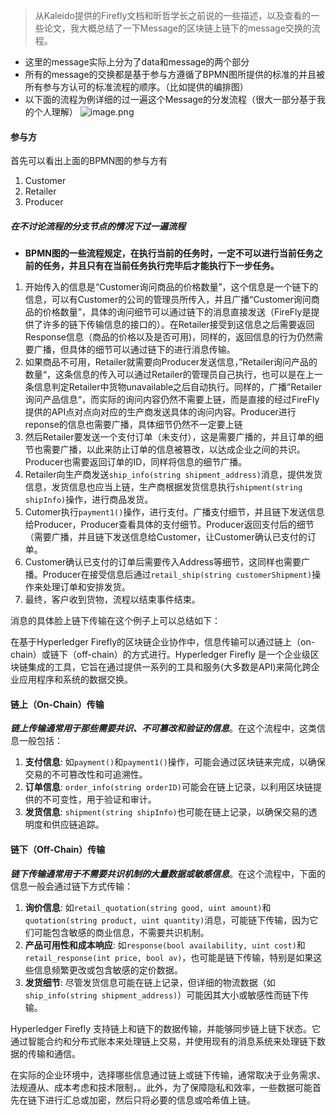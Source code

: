 > 从Kaleido提供的Firefly文档和昕哲学长之前说的一些描述，以及查看的一些论文，我大概总结了一下Message的区块链上链下的message交换的流程。

- 这里的message实际上分为了data和message的两个部分
- 所有的message的交换都是基于参与方遵循了BPMN图所提供的标准的并且被所有参与方认可的标准流程的顺序。（比如提供的编排图）
- 以下面的流程为例详细的过一遍这个Message的分发流程（很大一部分基于我的个人理解）
 ![image.png](https://iili.io/JuAUz9s.png)
#### 参与方
首先可以看出上面的BPMN图的参与方有
1. Customer
2. Retailer
3. Producer
##### 在不讨论流程的分支节点的情况下过一遍流程
- **BPMN图的一些流程规定，在执行当前的任务时，一定不可以进行当前任务之前的任务，并且只有在当前任务执行完毕后才能执行下一步任务。**
1. 开始传入的信息是“Customer询问商品的价格数量”，这个信息是一个链下的信息，可以有Customer的公司的管理员所传入，并且广播“Customer询问商品的价格数量”，具体的询问细节可以通过链下的消息直接发送（FireFly是提供了许多的链下传输信息的接口的）。在Retailer接受到这信息之后需要返回Response信息（商品的价格以及是否可用)，同样的，返回信息的行为仍然需要广播，但具体的细节可以通过链下的进行消息传输。
2. 如果商品不可用，Retailer就需要向Producer发送信息，”Retailer询问产品的数量“，这条信息的传入可以通过Retailer的管理员自己执行，也可以是在上一条信息判定Retailer中货物unavailable之后自动执行。同样的，广播”Retailer询问产品信息“，而实际的询问内容仍然不需要上链，而是直接的经过FireFly提供的API点对点向对应的生产商发送具体的询问内容。Producer进行reponse的信息也需要广播，具体细节仍然不一定要上链
3. 然后Retailer要发送一个支付订单（未支付），这是需要广播的，并且订单的细节也需要广播，以此来防止订单的信息被篡改，以达成企业之间的共识。Producer也需要返回订单的ID，同样将信息的细节广播。
4. Retailer向生产商发送`ship_info(string shipment_address)`消息，提供发货信息，发货信息也应当上链，生产商根据发货信息执行`shipment(string shipInfo)`操作，进行商品发货。
5. Cutomer执行`payment1()`操作，进行支付。广播支付细节，并且链下发送信息给Producer，Producer查看具体的支付细节。Producer返回支付后的细节（需要广播，并且链下发送信息给Customer，让Customer确认已支付的订单。
6. Customer确认已支付的订单后需要传入Address等细节，这同样也需要广播。Producer在接受信息后通过`retail_ship(string customerShipment)`操作来处理订单和安排发货。
7. 最终，客户收到货物，流程以结束事件结束。

消息的具体脸上链下传输在这个例子上可以总结如下：

在基于Hyperledger Firefly的区块链企业协作中，信息传输可以通过链上（on-chain）或链下（off-chain）的方式进行。Hyperledger Firefly 是一个企业级区块链集成的工具，它旨在通过提供一系列的工具和服务(大多数是API)来简化跨企业应用程序和系统的数据交换。

#### 链上（On-Chain）传输
***链上传输通常用于那些需要共识、不可篡改和验证的信息***。在这个流程中，这类信息一般包括：

1. **支付信息**: 如`payment()`和`payment1()`操作，可能会通过区块链来完成，以确保交易的不可篡改性和可追溯性。
2. **订单信息**: `order_info(string orderID)`可能会在链上记录，以利用区块链提供的不可变性，用于验证和审计。
3. **发货信息**: `shipment(string shipInfo)`也可能在链上记录，以确保交易的透明度和供应链追踪。

#### 链下（Off-Chain）传输
***链下传输通常用于不需要共识机制的大量数据或敏感信息***。在这个流程中，下面的信息一般会通过链下方式传输：

1. **询价信息**: 如`retail_quotation(string good, uint amount)`和`quotation(string product, uint quantity)`消息，可能链下传输，因为它们可能包含敏感的商业信息，不需要共识机制。
2. **产品可用性和成本响应**: 如`response(bool availability, uint cost)`和`retail_response(int price, bool av)`，也可能是链下传输，特别是如果这些信息频繁更改或包含敏感的定价数据。
3. **发货细节**: 尽管发货信息可能在链上记录，但详细的物流数据（如`ship_info(string shipment_address)`）可能因其大小或敏感性而链下传输。

Hyperledger Firefly 支持链上和链下的数据传输，并能够同步链上链下状态。它通过智能合约和分布式账本来处理链上交易，并使用现有的消息系统来处理链下数据的传输和通信。

在实际的企业环境中，选择哪些信息通过链上或链下传输，通常取决于业务需求、法规遵从、成本考虑和技术限制，。此外，为了保障隐私和效率，一些数据可能首先在链下进行汇总或加密，然后只将必要的信息或哈希值上链。